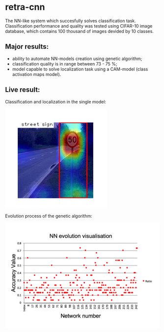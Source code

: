 # retra-cnn
The NN-like system which succesfully solves classification task. Classification performance and quality was tested using 
CIFAR-10 image database, which contains 100 thousand of images devided by 10 classes.

## Major results:
- ability to automate NN-models creation using genetic algorithm;
- classification quality is in range between 73 - 75 %;
- model capable to solve localization task using a CAM-model (class activation maps model).

## Live result:

Classification and localization in the single model:

![Classification task](https://raw.githubusercontent.com/spzSource/retra-cnn/master/localization/examples/Screen%20Shot%202017-03-05%20at%2018.59.17.png)

Evolution process of the genetic algorithm:

![Evolution process](https://github.com/spzSource/retra-cnn/blob/master/localization/examples/Screen%20Shot%202017-03-05%20at%2018.59.38.png)

